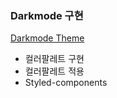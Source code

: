 ### Darkmode 구현

[Darkmode Theme](https://velog.io/@hyejeong/DarkMode-Theme)

- 컬러팔레트 구현
- 컬러팔레트 적용
- Styled-components

